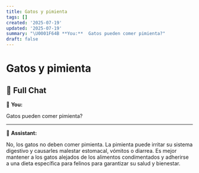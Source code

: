 ```yaml
---
title: Gatos y pimienta
tags: []
created: '2025-07-19'
updated: '2025-07-19'
summary: "\U0001F64B **You:**  Gatos pueden comer pimienta?"
draft: false
---
```


# Gatos y pimienta

## 🧠 Full Chat

🙋 **You:**

Gatos pueden comer pimienta?

---

🤖 **Assistant:**

No, los gatos no deben comer pimienta. La pimienta puede irritar su sistema digestivo y causarles malestar estomacal, vómitos o diarrea. Es mejor mantener a los gatos alejados de los alimentos condimentados y adherirse a una dieta específica para felinos para garantizar su salud y bienestar.